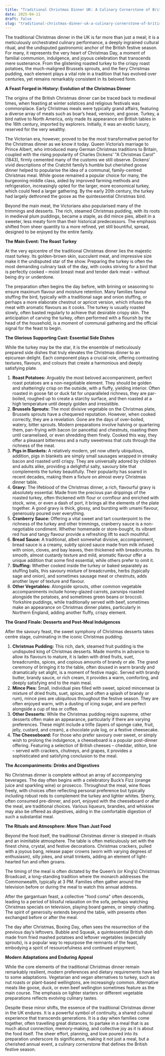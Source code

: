 ```yaml
---
title: "Traditional Christmas Dinner UK: A Culinary Cornerstone of British Festivity"
date: 2025-04-11
draft: false
slug: "traditional-christmas-dinner-uk-a-culinary-cornerstone-of-british-festivity" 
---
```


The traditional Christmas dinner in the UK is far more than just a meal; it is a meticulously orchestrated culinary performance, a deeply ingrained cultural ritual, and the undisputed gastronomic anchor of the British festive season. For many, it represents the very heart of Christmas Day, a moment of familial communion, indulgence, and joyous celebration that transcends mere sustenance. From the glistening roasted turkey to the crispy roast potatoes, the much-maligned Brussels sprouts, and the fiery Christmas pudding, each element plays a vital role in a tradition that has evolved over centuries, yet remains remarkably consistent in its beloved form.

**A Feast Forged in History: Evolution of the Christmas Dinner**

The origins of the British Christmas dinner can be traced back to medieval times, when feasting at winter solstices and religious festivals was commonplace. Early Christmas meals were typically grand affairs, featuring a diverse array of meats such as boar’s head, venison, and goose. Turkey, a bird native to North America, only made its appearance on British tables in the 16th century, imported by explorers. Initially, it was an exotic luxury, reserved for the very wealthy.

The Victorian era, however, proved to be the most transformative period for the Christmas dinner as we know it today. Queen Victoria’s marriage to Prince Albert, who introduced many German Christmas traditions to Britain, coupled with the rising popularity of Charles Dickens’ "A Christmas Carol" (1843), firmly cemented many of the customs we still observe. Dickens’ vivid descriptions of the Cratchit family’s humble but cherished goose dinner helped to popularise the idea of a communal, family-centred Christmas meal. While goose remained a popular choice for many, the burgeoning middle class, aided by improved farming methods and refrigeration, increasingly opted for the larger, more economical turkey, which could feed a larger gathering. By the early 20th century, the turkey had largely dethroned the goose as the quintessential Christmas bird.

Beyond the main meat, the Victorians also popularised many of the trimmings and desserts. The rich, steamed Christmas pudding, with its roots in medieval plum puddings, became a staple, as did mince pies, albeit in a sweeter, less meaty form than their historical predecessors. The emphasis shifted from sheer quantity to a more refined, yet still bountiful, spread, designed to be enjoyed by the entire family.

**The Main Event: The Roast Turkey**

At the very epicentre of the traditional Christmas dinner lies the majestic roast turkey. Its golden-brown skin, succulent meat, and impressive size make it the undisputed star of the show. Preparing the turkey is often the most demanding culinary task of the day, with cooks striving for a bird that is perfectly cooked – moist breast meat and tender dark meat – without being dry or underdone.

The preparation often begins the day before, with brining or seasoning to ensure maximum flavour and moisture retention. Many families favour stuffing the bird, typically with a traditional sage and onion stuffing, or perhaps a more elaborate chestnut or apricot version, which infuses the meat with aromatic flavours as it cooks. The turkey is usually roasted slowly, often basted regularly to achieve that desirable crispy skin. The anticipation of carving the turkey, often performed with a flourish by the head of the household, is a moment of communal gathering and the official signal for the feast to begin.

**The Glorious Supporting Cast: Essential Side Dishes**

While the turkey may be the star, it is the ensemble of meticulously prepared side dishes that truly elevates the Christmas dinner to an epicurean delight. Each component plays a crucial role, offering contrasting textures, flavours, and colours that create a harmonious and deeply satisfying plate.

1. **Roast Potatoes:** Arguably the most beloved accompaniment, perfect roast potatoes are a non-negotiable element. They should be golden and shatteringly crisp on the outside, with a fluffy, yielding interior. Often roasted in goose fat or duck fat for unparalleled richness, they are par-boiled, roughed up to create a starchy surface, and then roasted at a high temperature until deeply golden and irresistible.
2. **Brussels Sprouts:** The most divisive vegetable on the Christmas plate, Brussels sprouts have a chequered reputation. However, when cooked correctly, they are a revelation. Gone are the days of over-boiled, watery, bitter sprouts. Modern preparations involve halving or quartering them, pan-frying with bacon (or pancetta) and chestnuts, roasting them until caramelised, or even shredding them finely. Cooked this way, they offer a pleasant bitterness and a nutty sweetness that cuts through the richness of the meat.
3. **Pigs in Blankets:** A relatively modern, yet now utterly ubiquitous, addition, pigs in blankets are simply small sausages wrapped in streaky bacon and roasted until crispy. They are universally adored by children and adults alike, providing a delightful salty, savoury bite that complements the turkey beautifully. Their popularity has soared in recent decades, making them a fixture on almost every Christmas dinner table.
4. **Gravy:** The lifeblood of the Christmas dinner, a rich, flavourful gravy is absolutely essential. Made from the precious pan drippings of the roasted turkey, often thickened with flour or cornflour and enriched with stock, wine, or even a dash of port, it brings all the elements of the plate together. A good gravy is thick, glossy, and bursting with umami flavour, generously poured over everything.
5. **Cranberry Sauce:** Offering a vital sweet and tart counterpoint to the richness of the turkey and other trimmings, cranberry sauce is a non-negotiable condiment. Whether homemade or store-bought, its vibrant red hue and tangy flavour provide a refreshing lift to each mouthful.
6. **Bread Sauce:** A traditional, albeit somewhat divisive, accompaniment, bread sauce is a creamy, subtly spiced sauce made from milk infused with onion, cloves, and bay leaves, then thickened with breadcrumbs. Its smooth, almost custardy texture and mild, aromatic flavour offer a unique addition that some find essential, while others prefer to omit it.
7. **Stuffing:** Whether cooked inside the turkey or baked separately as stuffing balls, this savoury mixture of breadcrumbs, herbs (typically sage and onion), and sometimes sausage meat or chestnuts, adds another layer of texture and flavour.
8. **Other Vegetables:** Alongside sprouts, other common vegetable accompaniments include honey-glazed carrots, parsnips roasted alongside the potatoes, and sometimes green beans or broccoli. Yorkshire puddings, while traditionally served with beef, sometimes make an appearance on Christmas dinner plates, particularly in Northern England, adding another fluffy, crispy element.

**The Grand Finale: Desserts and Post-Meal Indulgences**

After the savoury feast, the sweet symphony of Christmas desserts takes centre stage, culminating in the iconic Christmas pudding.

1. **Christmas Pudding:** This rich, dark, steamed fruit pudding is the undisputed king of Christmas desserts. Made months in advance to allow its flavours to mature, it is laden with dried fruits, suet, breadcrumbs, spices, and copious amounts of brandy or ale. The grand ceremony of bringing it to the table, often doused in warm brandy and dramatically set alight, is a moment of festive magic. Served with brandy butter, brandy sauce, or rich cream, it provides a warm, comforting, and deeply satisfying end to the main meal.
2. **Mince Pies:** Small, individual pies filled with sweet, spiced mincemeat (a mixture of dried fruits, suet, spices, and often a splash of brandy or rum), mince pies are ubiquitous throughout the festive season. They are often enjoyed warm, with a dusting of icing sugar, and are perfect alongside a cup of tea or coffee.
3. **Other Desserts:** While the Christmas pudding reigns supreme, other desserts often make an appearance, particularly if there are varying preferences. These might include a trifle (layers of sponge cake, fruit, jelly, custard, and cream), a chocolate yule log, or a festive cheesecake.
4. **The Cheeseboard:** For those who prefer savoury over sweet, or simply wish to prolong the indulgence, a cheeseboard is a popular post-dinner offering. Featuring a selection of British cheeses – cheddar, stilton, brie – served with crackers, chutneys, and grapes, it provides a sophisticated and satisfying conclusion to the meal.

**The Accompaniments: Drinks and Digestives**

No Christmas dinner is complete without an array of accompanying beverages. The day often begins with a celebratory Buck’s Fizz (orange juice and sparkling wine) or prosecco. Throughout the meal, wine flows freely, with choices often reflecting personal preference but typically including robust reds to complement the turkey and lighter whites. Sherry, often consumed pre-dinner, and port, enjoyed with the cheeseboard or after the meal, are traditional choices. Various liqueurs, brandies, and whiskies may also be offered as digestives, aiding in the comfortable digestion of such a substantial meal.

**The Rituals and Atmosphere: More Than Just Food**

Beyond the food itself, the traditional Christmas dinner is steeped in rituals and an inimitable atmosphere. The table is often meticulously set with the finest china, crystal, and festive decorations. Christmas crackers, pulled with a joyous bang, release paper crowns (worn with varying degrees of enthusiasm), silly jokes, and small trinkets, adding an element of light-hearted fun and often groans.

The timing of the meal is often dictated by the Queen’s (or King’s) Christmas Broadcast, a long-standing tradition where the monarch addresses the Commonwealth, typically at 3 PM. Families often gather around the television before or during the meal to watch this annual address.

After the gargantuan feast, a collective "food coma" often descends, leading to a period of blissful relaxation on the sofa, perhaps watching Christmas specials on television, playing board games, or simply chatting. The spirit of generosity extends beyond the table, with presents often exchanged before or after the meal.

The day after Christmas, Boxing Day, often sees the resurrection of the previous day’s leftovers. Bubble and Squeak, a quintessential British dish made from fried mashed potatoes and leftover vegetables (especially sprouts), is a popular way to repurpose the remnants of the feast, embodying a spirit of resourcefulness and continued enjoyment.

**Modern Adaptations and Enduring Appeal**

While the core elements of the traditional Christmas dinner remain remarkably resilient, modern preferences and dietary requirements have led to some adaptations. Vegetarian and vegan alternatives to turkey, such as nut roasts or plant-based wellingtons, are increasingly common. Alternative meats like goose, duck, or even beef wellington sometimes feature as the main course. The emphasis on lighter starters or different vegetable preparations reflects evolving culinary tastes.

Despite these minor shifts, the essence of the traditional Christmas dinner in the UK endures. It is a powerful symbol of continuity, a shared cultural experience that transcends generations. It is a day when families come together, often travelling great distances, to partake in a meal that is as much about connection, memory-making, and collective joy as it is about the food itself. The sheer effort, planning, and love poured into its preparation underscore its significance, making it not just a meal, but a cherished annual event, a culinary cornerstone that defines the British festive season.